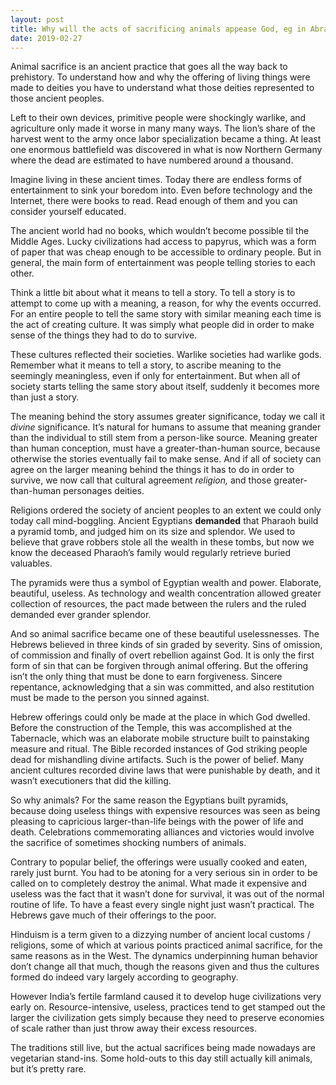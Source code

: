 ```yaml
---
layout: post
title: Why will the acts of sacrificing animals appease God, eg in Abrahamic traditions or Hinduism?
date: 2019-02-27
---
```


<p>Animal sacrifice is an ancient practice that goes all the way back to prehistory. To understand how and why the offering of living things were made to deities you have to understand what those deities represented to those ancient peoples.</p><p>Left to their own devices, primitive people were shockingly warlike, and agriculture only made it worse in many many ways. The lion’s share of the harvest went to the army once labor specialization became a thing. At least one enormous battlefield was discovered in what is now Northern Germany where the dead are estimated to have numbered around a thousand.</p><p>Imagine living in these ancient times. Today there are endless forms of entertainment to sink your boredom into. Even before technology and the Internet, there were books to read. Read enough of them and you can consider yourself educated.</p><p>The ancient world had no books, which wouldn’t become possible til the Middle Ages. Lucky civilizations had access to papyrus, which was a form of paper that was cheap enough to be accessible to ordinary people. But in general, the main form of entertainment was people telling stories to each other.</p><p>Think a little bit about what it means to tell a story. To tell a story is to attempt to come up with a meaning, a reason, for why the events occurred. For an entire people to tell the same story with similar meaning each time is the act of creating culture. It was simply what people did in order to make sense of the things they had to do to survive.</p><p>These cultures reflected their societies. Warlike societies had warlike gods. Remember what it means to tell a story, to ascribe meaning to the seemingly meaningless, even if only for entertainment. But when all of society starts telling the same story about itself, suddenly it becomes more than just a story.</p><p>The meaning behind the story assumes greater significance, today we call it <i>divine</i> significance. It’s natural for humans to assume that meaning grander than the individual to still stem from a person-like source. Meaning greater than human conception, must have a greater-than-human source, because otherwise the stories eventually fail to make sense. And if all of society can agree on the larger meaning behind the things it has to do in order to survive, we now call that cultural agreement <i>religion, </i>and those greater-than-human personages deities.</p><p>Religions ordered the society of ancient peoples to an extent we could only today call mind-boggling. Ancient Egyptians <b>demanded</b> that Pharaoh build a pyramid tomb, and judged him on its size and splendor. We used to believe that grave robbers stole all the wealth in these tombs, but now we know the deceased Pharaoh’s family would regularly retrieve buried valuables.</p><p>The pyramids were thus a symbol of Egyptian wealth and power. Elaborate, beautiful, useless. As technology and wealth concentration allowed greater collection of resources, the pact made between the rulers and the ruled demanded ever grander splendor.</p><p>And so animal sacrifice became one of these beautiful uselessnesses. The Hebrews believed in three kinds of sin graded by severity. Sins of omission, of commission and finally of overt rebellion against God. It is only the first form of sin that can be forgiven through animal offering. But the offering isn’t the only thing that must be done to earn forgiveness. Sincere repentance, acknowledging that a sin was committed, and also restitution must be made to the person you sinned against.</p><p>Hebrew offerings could only be made at the place in which God dwelled. Before the construction of the Temple, this was accomplished at the Tabernacle, which was an elaborate mobile structure built to painstaking measure and ritual. The Bible recorded instances of God striking people dead for mishandling divine artifacts. Such is the power of belief. Many ancient cultures recorded divine laws that were punishable by death, and it wasn’t executioners that did the killing.</p><p>So why animals? For the same reason the Egyptians built pyramids, because doing useless things with expensive resources was seen as being pleasing to capricious larger-than-life beings with the power of life and death. Celebrations commemorating alliances and victories would involve the sacrifice of sometimes shocking numbers of animals.</p><p>Contrary to popular belief, the offerings were usually cooked and eaten, rarely just burnt. You had to be atoning for a very serious sin in order to be called on to completely destroy the animal. What made it expensive and useless was the fact that it wasn’t done for survival, it was out of the normal routine of life. To have a feast every single night just wasn’t practical. The Hebrews gave much of their offerings to the poor.</p><p>Hinduism is a term given to a dizzying number of ancient local customs / religions, some of which at various points practiced animal sacrifice, for the same reasons as in the West. The dynamics underpinning human behavior don’t change all that much, though the reasons given and thus the cultures formed do indeed vary largely according to geography.</p><p>However India’s fertile farmland caused it to develop huge civilizations very early on. Resource-intensive, useless, practices tend to get stamped out the larger the civilization gets simply because they need to preserve economies of scale rather than just throw away their excess resources.</p><p>The traditions still live, but the actual sacrifices being made nowadays are vegetarian stand-ins. Some hold-outs to this day still actually kill animals, but it’s pretty rare.</p>
